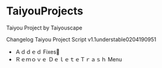 # TaiyouProjects
Taiyou Project by Taiyouscape

Changelog
Taiyou Project Script v1.1understable0204190951
- Ａｄｄｅｄ Fixes🤩
- Ｒｅｍｏｖｅ ＤｅｌｅｔｅＴｒａｓｈ Menu
